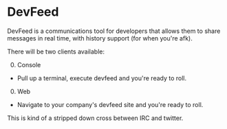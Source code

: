 DevFeed
===

DevFeed is a communications tool for developers that allows them to share messages in real time,
with history support (for when you're afk).

There will be two clients available:

0. Console
  * Pull up a terminal, execute devfeed and you're ready to roll.
0. Web
  * Navigate to your company's devfeed site and you're ready to roll.

This is kind of a stripped down cross between IRC and twitter.
